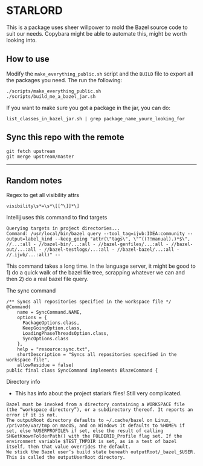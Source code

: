 # STARLORD

This is a package uses sheer willpower to mold the Bazel source code to suit our needs. Copybara might be able to automate this, might be worth looking into.

## How to use

Modify the `make_everything_public.sh` script and the `BUILD` file to export all the packages you need. The run the following:

```
./scripts/make_everything_public.sh
./scripts/build_me_a_bazel_jar.sh
```

If you want to make sure you got a package in the jar, you can do:

```
list_classes_in_bazel_jar.sh | grep package_name_youre_looking_for
```

## Sync this repo with the remote

```
git fetch upstream
git merge upstream/master
```

---

## Random notes

Regex to get all visibility attrs

```
visibility\s*=\s*\[[^\]]*\]
```

Intellij uses this command to find targets

```
Querying targets in project directories...
Command: /usr/local/bin/bazel query --tool_tag=ijwb:IDEA:community --output=label_kind --keep_going "attr(\"tags\", \"^((?!manual).)*$\", //...:all - //bazel-bin/...:all - //bazel-genfiles/...:all - //bazel-out/...:all - //bazel-testlogs/...:all - //bazel-bazel/...:all - //.ijwb/...:all)" --
```

This command takes a long time. In the language server, it might be good to 1) do a quick walk of the bazel file tree, scrapping whatever we can and then 2) do a real bazel file query.

The sync command

```
/** Syncs all repositories specified in the workspace file */
@Command(
    name = SyncCommand.NAME,
    options = {
      PackageOptions.class,
      KeepGoingOption.class,
      LoadingPhaseThreadsOption.class,
      SyncOptions.class
    },
    help = "resource:sync.txt",
    shortDescription = "Syncs all repositories specified in the workspace file",
    allowResidue = false)
public final class SyncCommand implements BlazeCommand {
```

Directory info

- This has info about the project starlark files! Still very complicated.

```
Bazel must be invoked from a directory containing a WORKSPACE file (the “workspace directory”), or a subdirectory thereof. It reports an error if it is not.
The outputRoot directory defaults to ~/.cache/bazel on Linux, /private/var/tmp on macOS, and on Windows it defaults to %HOME% if set, else %USERPROFILE% if set, else the result of calling SHGetKnownFolderPath() with the FOLDERID_Profile flag set. If the environment variable $TEST_TMPDIR is set, as in a test of bazel itself, then that value overrides the default.
We stick the Bazel user’s build state beneath outputRoot/_bazel_$USER. This is called the outputUserRoot directory.
```



